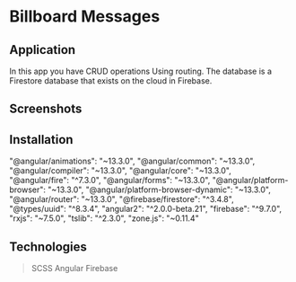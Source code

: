 # Billboard Messages

## Application

In this app you have CRUD operations Using routing.
The database is a Firestore database that exists on the cloud in Firebase.

## Screenshots

## Installation

"@angular/animations": "~13.3.0",
"@angular/common": "~13.3.0",
"@angular/compiler": "~13.3.0",
"@angular/core": "~13.3.0",
"@angular/fire": "^7.3.0",
"@angular/forms": "~13.3.0",
"@angular/platform-browser": "~13.3.0",
"@angular/platform-browser-dynamic": "~13.3.0",
"@angular/router": "~13.3.0",
"@firebase/firestore": "^3.4.8",
"@types/uuid": "^8.3.4",
"angular2": "^2.0.0-beta.21",
"firebase": "^9.7.0",
"rxjs": "~7.5.0",
"tslib": "^2.3.0",
"zone.js": "~0.11.4"

## Technologies

> SCSS
> Angular
> Firebase
